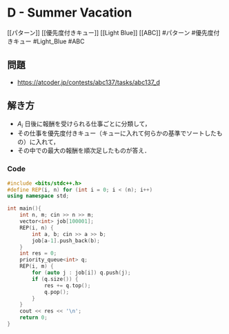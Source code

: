 # D - Summer Vacation
[[パターン]] [[優先度付きキュー]] [[Light Blue]] [[ABC]]
#パターン #優先度付きキュー #Light_Blue #ABC 

## 問題
- https://atcoder.jp/contests/abc137/tasks/abc137_d

## 解き方
- $A_i$ 日後に報酬を受けられる仕事ごとに分類して，
- その仕事を優先度付きキュー（キューに入れて何らかの基準でソートしたもの）に入れて，
- その中での最大の報酬を順次足したものが答え．

### Code
```c++
#include <bits/stdc++.h>
#define REP(i, n) for (int i = 0; i < (n); i++)
using namespace std;

int main(){
	int n, m; cin >> n >> m;
	vector<int> job[100001];
	REP(i, n) {
		int a, b; cin >> a >> b;
		job[a-1].push_back(b);
	}
	int res = 0;
	priority_queue<int> q;
	REP(i, m) {
		for (auto j : job[i]) q.push(j);
		if (q.size()) {
			res += q.top();
			q.pop();
		}
	}
	cout << res << '\n';
    return 0;
}
```